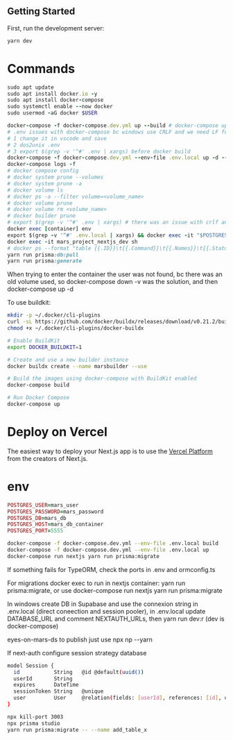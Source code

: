 ## Getting Started

First, run the development server:

```bash
yarn dev
```

# Commands

```ruby
sudo apt update
sudo apt install docker.io -y
sudo apt install docker-compose
sudo systemctl enable --now docker
sudo usermod -aG docker $USER

docker-compose -f docker-compose.dev.yml up --build # docker-compose up --build [service] & docker-compose restart
# .env issues with docker-compose bc windows use CRLF and we need LF for unix, options:
# 1 change it in vscode and save
# 2 dos2unix .env
# 3 export $(grep -v '^#' .env | xargs) before docker build
docker-compose -f docker-compose.dev.yml --env-file .env.local up -d --build
docker-compose logs -f
# docker compose config
# docker system prune --volumes
# docker system prune -a
# docker volume ls
# docker ps -a --filter volume=<volume_name>
# docker volume prune
# docker volume rm <volume_name>
# docker builder prune
# export $(grep -v '^#' .env | xargs) # there was an issue with crlf and lf for .env
docker exec [container] env
export $(grep -v '^#' .env.local | xargs) && docker exec -it "$POSTGRES_HOST_DEV" psql -U "$POSTGRES_USER" -d "$POSTGRES_DB"
docker exec -it mars_project_nextjs_dev sh
# docker ps --format "table {{.ID}}\t{{.Command}}\t{{.Names}}\t{{.Status}}"
yarn run prisma:db:pull
yarn run prisma:generate
```

When trying to enter the container the user was not found, bc there was an old volume used, so docker-compose down -v was the solution, and then docker-compose up -d

To use buildkit:

```bash
mkdir -p ~/.docker/cli-plugins
curl -sL https://github.com/docker/buildx/releases/download/v0.21.2/buildx-v0.21.2.linux-amd64 -o ~/.docker/cli-plugins/docker-buildx
chmod +x ~/.docker/cli-plugins/docker-buildx

# Enable BuildKit
export DOCKER_BUILDKIT=1

# Create and use a new builder instance
docker buildx create --name marsbuilder --use

# Build the images using docker-compose with BuildKit enabled
docker-compose build

# Run Docker Compose
docker-compose up
```

# Deploy on Vercel

The easiest way to deploy your Next.js app is to use the [Vercel Platform](https://vercel.com/new?utm_medium=default-template&filter=next.js&utm_source=create-next-app&utm_campaign=create-next-app-readme) from the creators of Next.js.

# env

```ruby
POSTGRES_USER=mars_user
POSTGRES_PASSWORD=mars_password
POSTGRES_DB=mars_db
POSTGRES_HOST=mars_db_container
POSTGRES_PORT=5555
```

```bash
docker-compose -f docker-compose.dev.yml --env-file .env.local build
docker-compose -f docker-compose.dev.yml --env-file .env.local up
docker-compose run nextjs yarn run prisma:migrate
```

If something fails for TypeORM, check the ports in .env and ormconfig.ts

For migrations docker exec to run in nextjs container: yarn run prisma:migrate, or use docker-compose run nextjs yarn run prisma:migrate

In windows create DB in Supabase and use the connexion string in .env.local (direct coneection and session pooler), in .env.local update DATABASE_URL and comment NEXTAUTH_URLs, then yarn run dev:r (dev is docker-compose)

eyes-on-mars-ds to publish just use npx np --yarn

If next-auth configure session strategy database

```bash
model Session {
  id           String   @id @default(uuid())
  userId       String
  expires      DateTime
  sessionToken String   @unique
  user         User     @relation(fields: [userId], references: [id], onDelete: Cascade)
}
```

```bash
npx kill-port 3003
npx prisma studio
yarn run prisma:migrate -- --name add_table_x
```
